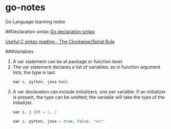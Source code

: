 # go-notes

Go Language learning notes

##Declaration sintax
[Go declaration sintax](http://blog.golang.org/gos-declaration-syntax)

[Useful C sintax reading - The Clockwise/Spiral Rule](http://c-faq.com/decl/spiral.anderson.html)

###Variables
1. A var statement can be at package or function level.
2. The var statement declares a list of variables; as in function argument lists, the type is last.  
   ```go
   var c, python, java bool
   ```
3. A var declaration can include initializers, one per variable. If an initializer is present, the type can be omitted; the variable will take the type of the initializer.  
   ```go
   var i, j int = 1, 2
   
   var c, python, java = true, false, "no!"
   ```

